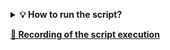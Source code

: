 **<details><summary>💡 How to run the script?</summary>**
Requirements:
1. Python 3.1x.x+
   - check version: ``` python --version ```
   - install: [Python](https://www.python.org/downloads/ "YouTube")
2. Pip 23.x.x+
    - check version: ``` pip3 --version ```
    - pip update: ``` python -m pip3 install --upgrade pip ```
3. Selenium WebDriver  4.16.x+
   - install: ``` pip install -U selenium ```
4. Unittest
   - install: ``` pip install unittest ```
5. Webdriver manager
   - install: ``` pip install webdriver-manager ```
6. Faker
   - install: ``` pip install Faker ```
7. Time
   - install: ``` pip install TIME-python ```
8. Random
   - install: ``` pip install random2 ```
</details>

[**🎥 Recording of the script execution**](https://www.youtube.com/playlist?list=PLidTufmM0EDx5z2zXrkCfavfFuAkSaZBY "link")

